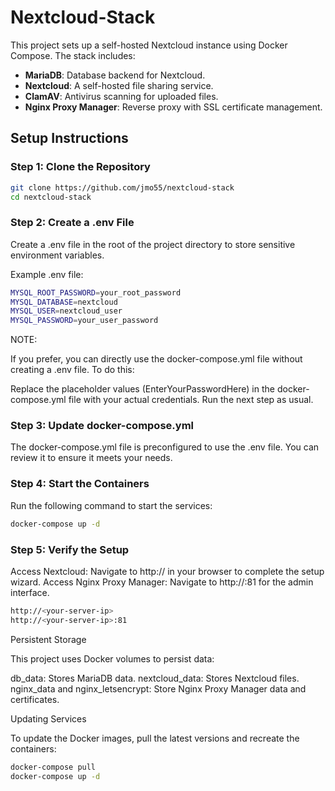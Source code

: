 # Nextcloud-Stack

This project sets up a self-hosted Nextcloud instance using Docker Compose. The stack includes:
- **MariaDB**: Database backend for Nextcloud.
- **Nextcloud**: A self-hosted file sharing service.
- **ClamAV**: Antivirus scanning for uploaded files.
- **Nginx Proxy Manager**: Reverse proxy with SSL certificate management.

## Setup Instructions

### Step 1: Clone the Repository
```bash
git clone https://github.com/jmo55/nextcloud-stack
cd nextcloud-stack
``` 

### Step 2: Create a .env File

Create a .env file in the root of the project directory to store sensitive environment variables.

Example .env file:

```bash
MYSQL_ROOT_PASSWORD=your_root_password
MYSQL_DATABASE=nextcloud
MYSQL_USER=nextcloud_user
MYSQL_PASSWORD=your_user_password
```

NOTE:

If you prefer, you can directly use the docker-compose.yml file without creating a .env file. To do this:

Replace the placeholder values (EnterYourPasswordHere) in the docker-compose.yml file with your actual credentials.
Run the next step as usual.

### Step 3: Update docker-compose.yml

The docker-compose.yml file is preconfigured to use the .env file. You can review it to ensure it meets your needs.

### Step 4: Start the Containers

Run the following command to start the services:

```bash
docker-compose up -d
```

### Step 5: Verify the Setup

Access Nextcloud: Navigate to http://<your-server-ip> in your browser to complete the setup wizard.
Access Nginx Proxy Manager: Navigate to http://<your-server-ip>:81 for the admin interface.

```bash
http://<your-server-ip>
http://<your-server-ip>:81
```
	
Persistent Storage

This project uses Docker volumes to persist data:

db_data: Stores MariaDB data.
nextcloud_data: Stores Nextcloud files.
nginx_data and nginx_letsencrypt: Store Nginx Proxy Manager data and certificates.
	
Updating Services

To update the Docker images, pull the latest versions and recreate the containers:

```bash
docker-compose pull
docker-compose up -d
```
